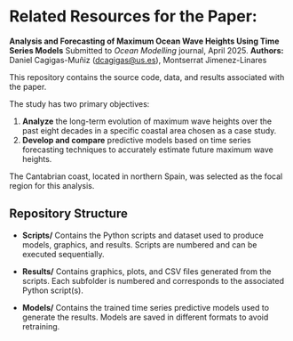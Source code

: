 # Related Resources for the Paper:

**Analysis and Forecasting of Maximum Ocean Wave Heights Using Time Series Models** 
Submitted to *Ocean Modelling* journal, April 2025. 
**Authors:** Daniel Cagigas-Muñiz (dcagigas@us.es), Montserrat Jimenez-Linares

This repository contains the source code, data, and results associated with the paper.

The study has two primary objectives:

1. **Analyze** the long-term evolution of maximum wave heights over the past eight decades in a specific coastal area chosen as a case study.
2. **Develop and compare** predictive models based on time series forecasting techniques to accurately estimate future maximum wave heights.

The Cantabrian coast, located in northern Spain, was selected as the focal region for this analysis.

## Repository Structure

- **Scripts/** 
  Contains the Python scripts and dataset used to produce models, graphics, and results. Scripts are numbered and can be executed sequentially.

- **Results/** 
  Contains graphics, plots, and CSV files generated from the scripts. Each subfolder is numbered and corresponds to the associated Python script(s).

- **Models/** 
  Contains the trained time series predictive models used to generate the results. Models are saved in different formats to avoid retraining.

